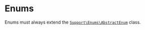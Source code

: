# Enums

Enums must always extend the [`Support\Enums\AbstractEnum`](../../app/Support/Enums/AbstractEnum.php) class.
